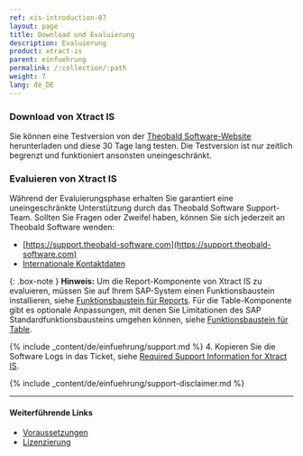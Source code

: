 ```yaml
---
ref: xis-introduction-07
layout: page
title: Download und Evaluierung
description: Evaluierung
product: xtract-is
parent: einfuehrung
permalink: /:collection/:path
weight: 7
lang: de_DE
---
```


### Download von Xtract IS

Sie können eine Testversion von der [Theobald Software-Website](https://theobald-software.com/en/download-trial/) herunterladen und diese 30 Tage lang testen.
Die Testversion ist nur zeitlich begrenzt und funktioniert ansonsten uneingeschränkt.

### Evaluieren von Xtract IS
Während der Evaluierungsphase erhalten Sie garantiert eine uneingeschränkte Unterstützung durch das Theobald Software Support-Team.
Sollten Sie Fragen oder Zweifel haben, können Sie sich jederzeit an Theobald Software wenden: <br>
- [https://support.theobald-software.com](https://support.theobald-software.com)
- [Internationale Kontaktdaten](https://theobald-software.com/en/contact/)

{: .box-note }
**Hinweis:** Um die Report-Komponente von Xtract IS zu evaluieren, müssen Sie auf Ihrem SAP-System einen Funktionsbaustein installieren, siehe [Funktionsbaustein für Reports](../sap-customizing/report-funktionsbaustein-installieren). 
Für die Table-Komponente gibt es optionale Anpassungen, mit denen Sie Limitationen des SAP Standardfunktionsbausteins umgehen können, siehe [Funktionsbaustein für Table](../sap-customizing/funktionsbaustein-fuer-table-extraktion).

<!---
### Support
-->
{% include _content/de/einfuehrung/support.md %}
4. Kopieren Sie die Software Logs in das Ticket, siehe [Required Support Information for Xtract IS](https://support.theobald-software.com/helpdesk/KB/View/14458-required-support-information-for-xtract-is).

{% include _content/de/einfuehrung/support-disclaimer.md %}


****
#### Weiterführende Links
- [Voraussetzungen](./systemvoraussetzungen)
- [Lizenzierung](./lizenz-einspielen)


